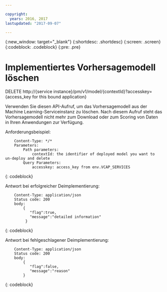 ```yaml
---

copyright:
  years: 2016, 2017
lastupdated: "2017-09-07"

---
```


{:new_window: target="_blank"}
{:shortdesc: .shortdesc}
{:screen: .screen}
{:codeblock: .codeblock}
{:pre: .pre}

# Implementiertes Vorhersagemodell löschen


DELETE http://{service
instance}/pm/v1/model/{contextId}?accesskey={access_key for this
bound application}

Verwenden Sie diesen API-Aufruf, um das Vorhersagemodell aus der
Machine Learning-Serviceinstanz zu löschen. Nach diesem Aufruf steht das Vorhersagemodell nicht mehr zum Download oder zum Scoring von Daten in Ihren Anwendungen zur Verfügung.

Anforderungsbeispiel:

```
    Content-Type: */*
    Parameters:
        Path parameters:
            contextId: the identifier of deployed model you want to un-deploy and delete
        Query Parameters:
            accesskey: access_key from env.VCAP_SERVICES
```
{: codeblock}

Antwort bei erfolgreicher Deimplementierung:

```
    Content-Type: application/json
    Status code: 200
    body:
        {
           "flag":true,
           "message":"detailed information"
         }
```
{: codeblock}

Antwort bei fehlgeschlagener Deimplementierung:

```
    Content-Type: application/json
    Status code: 200
    body:
        {
           "flag":false,
           "message":"reason"
        }
```
{: codeblock}
